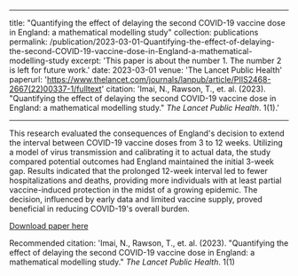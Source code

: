 ---
title: "Quantifying the effect of delaying the second COVID-19 vaccine dose in England: a mathematical modelling study"
collection: publications
permalink: /publication/2023-03-01-Quantifying-the-effect-of-delaying-the-second-COVID-19-vaccine-dose-in-England-a-mathematical-modelling-study
excerpt: 'This paper is about the number 1. The number 2 is left for future work.'
date: 2023-03-01
venue: 'The Lancet Public Health'
paperurl: 'https://www.thelancet.com/journals/lanpub/article/PIIS2468-2667(22)00337-1/fulltext'
citation: 'Imai, N., Rawson, T., et. al. (2023). &quot;Quantifying the effect of delaying the second COVID-19 vaccine dose in England: a mathematical modelling study.&quot; <i>The Lancet Public Health</i>. 1(1).'

------
This research evaluated the consequences of England's decision to extend the interval between COVID-19 vaccine doses from 3 to 12 weeks. Utilizing a model of virus transmission and calibrating it to actual data, the study compared potential outcomes had England maintained the initial 3-week gap. Results indicated that the prolonged 12-week interval led to fewer hospitalizations and deaths, providing more individuals with at least partial vaccine-induced protection in the midst of a growing epidemic. The decision, influenced by early data and limited vaccine supply, proved beneficial in reducing COVID-19's overall burden.

[Download paper here](https://www.thelancet.com/journals/lanpub/article/PIIS2468-2667(22)00337-1/fulltext)

Recommended citation: 'Imai, N., Rawson, T., et. al. (2023). &quot;Quantifying the effect of delaying the second COVID-19 vaccine dose in England: a mathematical modelling study.&quot; <i>The Lancet Public Health</i>. 1(1)